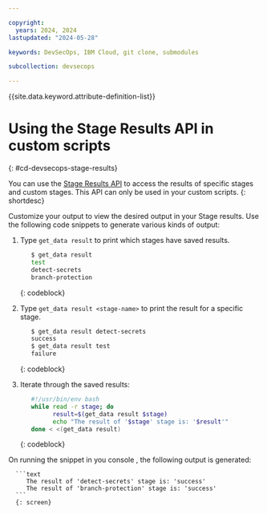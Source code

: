 ```yaml
---

copyright:
  years: 2024, 2024
lastupdated: "2024-05-28"

keywords: DevSecOps, IBM Cloud, git clone, submodules

subcollection: devsecops

---
```


{{site.data.keyword.attribute-definition-list}}

# Using the Stage Results API in custom scripts
{: #cd-devsecops-stage-results}

You can use the [Stage Results API](/docs/devsecops?topic=devsecops-custom-scripts) to access the results of specific stages and custom stages. This API can only be used in your custom scripts.
{: shortdesc}

Customize your output to view the desired output in your Stage results. Use the following code snippets to generate various kinds of output:

1. Type `get_data result` to print which stages have saved results.

      ```bash
         $ get_data result
         test
         detect-secrets
         branch-protection
      ```
      {: codeblock}

1. Type `get_data result <stage-name>` to print the result for a specific stage.

      ```bash
         $ get_data result detect-secrets
         success
         $ get_data result test
         failure
      ```
      {: codeblock}

1. Iterate through the saved results:

   ```bash
      #!/usr/bin/env bash
      while read -r stage; do
            result=$(get_data result $stage)
            echo "The result of '$stage' stage is: '$result'"
      done < <(get_data result)
   ```
   {: codeblock}

On running the snippet in you console , the following output is generated:

      ```text
         The result of 'detect-secrets' stage is: 'success'
         The result of 'branch-protection' stage is: 'success'
      ```
      {: screen}
